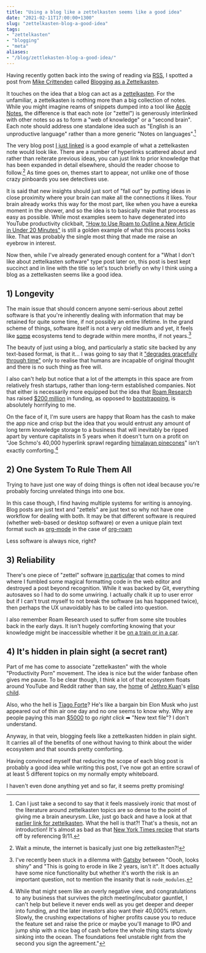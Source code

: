```yaml
---
title: "Using a blog like a zettelkasten seems like a good idea"
date: "2021-02-11T17:00:00+1300"
slug: "zettelkasten-blog-a-good-idea"
tags:
- "zettelkasten"
- "blogging"
- "meta"
aliases:
- "/blog/zettlekasten-blog-a-good-idea/"
---
```


Having recently gotten back into the swing of reading via [RSS](https://en.wikipedia.org/wiki/RSS), I spotted a post from [Mike Crittenden](https://critter.blog) called [Blogging as a Zettelkasten](https://critter.blog/2021/02/10/blogging-as-a-zettelkasten/).

It touches on the idea that a blog can act as a [zettelkasten](https://zettelkasten.de/introduction/). For the unfamiliar, a zettelkasten is nothing more than a big collection of notes. While you might imagine reams of snippets dumped into a tool like [Apple Notes](https://en.wikipedia.org/wiki/Notes_(Apple)), the difference is that each note (or "zettel") is generously interlinked with other notes so as to form a "web of knowledge" or a "second brain". Each note should address one standalone idea such as "English is an unproductive language" rather than a more generic "Notes on languages".[^not-succinct]

The very blog post [I just linked](https://critter.blog/2021/02/10/blogging-as-a-zettelkasten/) is a good example of what a zettelkasten note would look like. There are a number of hyperlinks scattered about and rather than reiterate previous ideas, you can just link to prior knowledge that has been expanded in detail elsewhere, should the reader choose to follow.[^internet] As time goes on, themes start to appear, not unlike one of those crazy pinboards you see detectives use.

It is said that new insights should just sort of "fall out" by putting ideas in close proximity where your brain can make all the connections it likes. Your brain already works this way for the most part, like when you have a eureka moment in the shower, and so the idea is to basically make that process as easy as possible. While most examples seem to have degenerated into YouTube productivity clickbait, ["How to Use Roam to Outline a New Article in Under 20 Minutes"](https://www.youtube.com/watch?v=RvWic15iXjk) is still a golden example of what this process looks like. That was probably the single most thing that made me raise an eyebrow in interest.

Now then, while I've already generated enough content for a "What I don't like about zettelkasten software" type post later on, this post is best kept succinct and in line with the title so let's touch briefly on why I think using a blog as a zettelkasten seems like a good idea.

## 1) Longevity

The main issue that should concern anyone semi-serious about zettel software is that you're inherently dealing with information that may be retained for quite some time, if not possibly an entire lifetime. In the grand scheme of things, software itself is not a very old medium and yet, it feels like [some](https://snyk.io/blog/how-much-do-we-really-know-about-how-packages-behave-on-the-npm-registry/) ecosystems tend to degrade within mere months, if not years.[^gatsby]

The beauty of just using a blog, and particularly a static site backed by any text-based format, is that it... I was going to say that it ["degrades gracefully through time"](https://brandur.org/fragments/graceful-degradation-time) only to realise that humans are incapable of original thought and there is no such thing as free will.

I also can't help but notice that a lot of the attempts in this space are from relatively fresh startups, rather than long-term established companies. Not that either is necessarily more equipped but the idea that [Roam Research](https://roamresearch.com) has raised [$200 million](https://www.theinformation.com/articles/a-200-million-seed-valuation-for-roam-shows-investor-frenzy-for-note-taking-apps) in funding, as opposed to [bootstrapping](https://www.investopedia.com/articles/investing/082814/companies-succeeded-bootstrapping.asp), is absolutely horrifying to me.

On the face of it, I'm sure users are happy that Roam has the cash to make the app nice and crisp but the idea that you would entrust any amount of long term knowledge storage to a business that will inevitably be ripped apart by venture capitalists in 5 years when it doesn't turn on a profit on "Joe Schmo's 40,000 hyperlink sprawl regarding [himalayan pinecones](https://en.wikipedia.org/wiki/Juniper)" isn't exactly comforting.[^funding]

## 2) One System To Rule Them All

Trying to have just one way of doing things is often not ideal because you're probably forcing unrelated things into one box.

In this case though, I find having multiple systems for writing is annoying. Blog posts are just text and "zettels" are just text so why not have one workflow for dealing with both. It may be that different software is required (whether web-based or desktop software) or even a unique plain text format such as [org-mode](https://orgmode.org) in the case of [org-roam](https://www.orgroam.com)

Less software is always nice, right?

## 3) Reliability

There's one piece of "zettel" software [in particular](https://logseq.com) that comes to mind where I fumbled some magical formatting code in the web editor and destroyed a post beyond recognition. While it was backed by Git, everything autosaves so I had to do some unwiring. I actually chalk it up to user error but if I can't trust myself to not break the software (as has happened twice), then perhaps the UX unavoidably has to be called into question.

I also remember Roam Research used to suffer from some site troubles back in the early days. It isn't hugely comforting knowing that your knowledge might be inaccessible whether it be [on a train or in a car](https://www.site.uottawa.ca/~lucia/courses/2131-02/A2/trythemsource.txt).

## 4) It's hidden in plain sight (a secret rant)

Part of me has come to associate "zettelkasten" with the whole "Productivity Porn" movement. The idea is nice but the wider fanbase often gives me pause. To be clear though, I think a lot of that ecosystem floats around YouTube and Reddit rather than say, the [home](https://github.com/org-roam/org-roam) of [Jethro Kuan](https://jethro.dev)'s [elisp](https://www.gnu.org/software/emacs/manual/html_node/elisp/Introduction.html#Introduction) [child](https://www.orgroam.com).

Also, who the hell is [Tiago Forte](https://fortelabs.co/)? He's like a bargain bin Elon Musk who just appeared out of thin air one day and no one seems to know why. Why are people paying this man [$5000](https://web.archive.org/web/20210101170747/https://www.buildingasecondbrain.com/) to go *right click* ➡ "New text file"? I don't understand.

Anyway, in that vein, blogging feels like a zettelkasten hidden in plain sight. It carries all of the benefits of one without having to think about the wider ecosystem and that sounds pretty comforting.

Having convinced myself that reducing the scope of each blog post is probably a good idea while writing this post, I've now got an entire scrawl of at least 5 different topics on my normally empty whiteboard.

I haven't even done anything yet and so far, it seems pretty promising!

[^not-succinct]: Can I just take a second to say that it feels massively ironic that most of the literature around zettelkasten topics are so dense to the point of giving me a brain aneurysm. 
<span></span>
Like, just go back and have a look at that [earlier link for zettelkasten](https://zettelkasten.de/introduction/). What the hell is that?! That's a thesis, not an introduction!
<span></span>
It's almost as bad as that [New York Times recipe](https://cooking.nytimes.com/recipes/1017089-maple-shortbread-bars) that starts off by referencing 9/11.

[^internet]: Wait a minute, the internet is basically just one big zettelkasten?!

[^gatsby]: I've recently been stuck in a dilemma with [Gatsby](https://gatsbyjs.com) between "Oooh, looks shiny" and "This is going to erode in like 2 years, isn't it".
<span></span>
It does actually have some nice functionality but whether it's worth the risk is an important question, not to mention the insanity that is `node_modules`.

[^funding]: While that might seem like an overly negative view, and congratulations to any business that survives the pitch meeting/incubator gauntlet, I can't help but believe it never ends well as you get deeper and deeper into funding, and the later investors also want their 40,000% return.
<span></span>
Slowly, the crushing expectations of higher profits cause you to reduce the feature set and raise the price or maybe you'll manage to IPO and jump ship with a nice bag of cash before the whole thing starts slowly sinking into the ocean.
<span></span>
The foundations feel unstable right from the second you sign the agreement."
